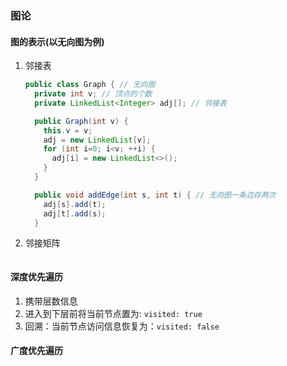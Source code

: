 ### 图论
#### 图的表示(以无向图为例)
1. 邻接表

   ```java
   public class Graph { // 无向图
     private int v; // 顶点的个数
     private LinkedList<Integer> adj[]; // 邻接表
   
     public Graph(int v) {
       this.v = v;
       adj = new LinkedList[v];
       for (int i=0; i<v; ++i) {
         adj[i] = new LinkedList<>();
       }
     }
   
     public void addEdge(int s, int t) { // 无向图一条边存两次
       adj[s].add(t);
       adj[t].add(s);
     }
   ```

2. 邻接矩阵

   ```
   
   ```

#### 深度优先遍历

1. 携带层数信息
2. 进入到下层前将当前节点置为: `visited: true`
3. 回溯：当前节点访问信息恢复为：`visited: false`

#### 广度优先遍历



